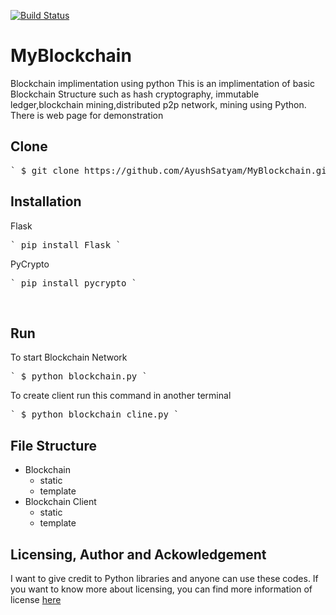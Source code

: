[![Build Status](https://travis-ci.org/doge/wow.svg)](https://github.com/AyushSatyam/MyBlockchain)
# MyBlockchain
Blockchain implimentation using python
This is an implimentation of basic Blockchain Structure such as hash cryptography, immutable ledger,blockchain mining,distributed p2p network, mining using Python.<br>
<span>There is web page for demonstration</span>

## Clone
<pre>` $ git clone https://github.com/AyushSatyam/MyBlockchain.git `</pre>

## Installation
Flask <br>
<pre>` pip install Flask `</pre>
PyCrypto<br>
<pre>` pip install pycrypto `</pre><br>
 
## Run
To start Blockchain Network 
<pre>` $ python blockchain.py `</pre>
To create client run this command in another terminal
<pre>` $ python blockchain_cline.py `</pre>


## File Structure
<ul>
  <li>Blockchain
    <ul>
      <li>static</li> 
      <li>template</li>
    </ul>
  </li>
  <li>Blockchain Client
    <ul>
      <li>static</li>
      <li>template</li>
    </ul>
  </li>
</ul>

## Licensing, Author and Ackowledgement
I want to give credit to Python libraries and anyone can use these codes. If you want to know more about licensing, you can find more information of license [here](https://docs.python.org/3/license.html)
